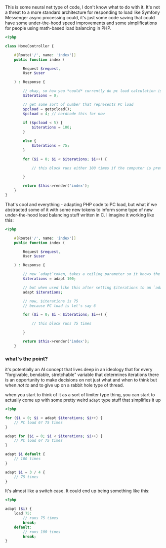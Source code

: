 This is some neural net type of code, I don't know what to do with it. It's not a threat to a more standard architecture for responding to load like Symfony Messenger async processing could, it's just some code saving that could have some under-the-hood speed improvements and some simplifications for people using math-based load balancing in PHP.

```php
<?php

class HomeController {

    #[Route('/', name: 'index')]
    public function index (

        Request $request,
        User $user

    ) : Response {

        // okay, so how you *could* currently do pc load calculation is like this:
        $iterations = 0;

        // get some sort of number that represents PC load
        $pcload = getpcload();
        $pcload = 4; // hardcode this for now
        
        if ($pcload < 5) {
            $iterations = 100;
        }

        else {
            $iterations = 75;
        }

        for ($i = 0; $i < $iterations; $i++) {

            // this block runs either 100 times if the computer is pretty freed up or else 75 times if it's not

        }

        return $this->render('index');
    }
}

```
That's cool and everything - adapting PHP code to PC load, but what if we abstracted some of it with some new tokens to inform some type of new under-the-hood load balancing stuff written in C. I imagine it working like this:
```php
<?php

    #[Route('/', name: 'index')]
    public function index (

        Request $request,
        User $user

    ) : Response {

        // new `adapt`token, takes a ceiling parameter so it knows the max number of $iterations
        $iterations = adapt 100;

        // but when used like this after setting $iterations to an `adapt`variable...
        adapt $iterations;

        // now, $iterations is 75
        // because PC load is let's say 6

        for ($i = 0; $i < $iterations; $i++) {

            // this block runs 75 times

        }

        return $this->render('index');
    }
```
### what's the point?
it's potentially an AI concept that lives deep in an ideology that for every "forgivable, bendable, stretchable" variable that determines iterations there is an opportunity to make decisions on not just what and when to think but when *not to* and to give up on a rabbit hole type of thread.

when you start to think of it as a sort of limiter type thing, you can start to actually come up with some pretty weird `adapt` type stuff that simplifies it up
```php
<?php

for ($i = 0; $i < adapt $iterations; $i++) {
    // PC load 6? 75 times
}

adapt for ($i = 0; $i < $iterations; $i++) {
    // PC load 6? 75 times
}

adapt $i default {
    // 100 times
}

adapt $i = 3 / 4 {
    // 75 times
}
```
It's almost like a switch case. It could end up being something like this:
```php
<?php

adapt ($i) {
    load 75:
        // runs 75 times
        break;
    default:
        // runs 100 times
        break;
}
```
